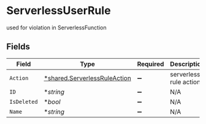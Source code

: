 # ServerlessUserRule

used for violation in ServerlessFunction


## Fields

| Field                                                                              | Type                                                                               | Required                                                                           | Description                                                                        |
| ---------------------------------------------------------------------------------- | ---------------------------------------------------------------------------------- | ---------------------------------------------------------------------------------- | ---------------------------------------------------------------------------------- |
| `Action`                                                                           | [*shared.ServerlessRuleAction](../../../pkg/models/shared/serverlessruleaction.md) | :heavy_minus_sign:                                                                 | serverless rule action                                                             |
| `ID`                                                                               | **string*                                                                          | :heavy_minus_sign:                                                                 | N/A                                                                                |
| `IsDeleted`                                                                        | **bool*                                                                            | :heavy_minus_sign:                                                                 | N/A                                                                                |
| `Name`                                                                             | **string*                                                                          | :heavy_minus_sign:                                                                 | N/A                                                                                |